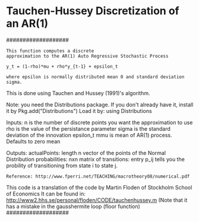 # Tauchen-Hussey Discretization of an AR(1)
###################

	This function computes a discrete
	approximation to the AR(1) Auto Regressive Stochastic Process

	y_t = (1-rho)*mu + rho*y_{t-1} + epsilon_t
  
	where epsilon is normally distributed mean 0 and standard deviation sigma.
  This is done using Tauchen and Hussey (1991)'s algorithm.

  Note: you need the Distributions package.
  If you don't already have it, install it by
  Pkg.add("Distributions")
  Load it by:   using Distributions

  Inputs:
	n is the number of discrete points you want the approximation to use
  rho is the value of the persistance parameter
  sigma is the standard deviation of the innovation epsilon_t
  mmu is mean of AR(1) process. Defaults to zero mean

  Outputs:
  actualPoints: length n vector of the points of the Normal Distribution
  probabilities:  nxn matrix of transitions: entry   p_ij  tells you the probility of transitioning
					from state i to state j.

	Reference: http://www.fperri.net/TEACHING/macrotheory08/numerical.pdf
  
  This code is a translation of the code by Martin Floden of Stockholm School of Economics
  It can be found in: http://www2.hhs.se/personal/floden/CODE/tauchenhussey.m (Note that it has a mistake in the gausshermite loop (floor function)
###################
